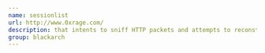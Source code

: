 ```yaml
---
name: sessionlist
url: http://www.0xrage.com/
description: that intents to sniff HTTP packets and attempts to reconstruct interesting authentication data from websites that do not employ proper secure cookie auth. URL : http://www.0xrage.com/ Groups : blackarch blackarch-networking blackarch-sniffer
group: blackarch
---
```

